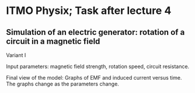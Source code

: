 # ITMO Physix; Task after lecture 4

## Simulation of an electric generator: rotation of a circuit in a magnetic field

Variant I

Input parameters: magnetic field strength, rotation speed, circuit resistance.

Final view of the model: Graphs of EMF and induced current versus time. The graphs change as the parameters change.
